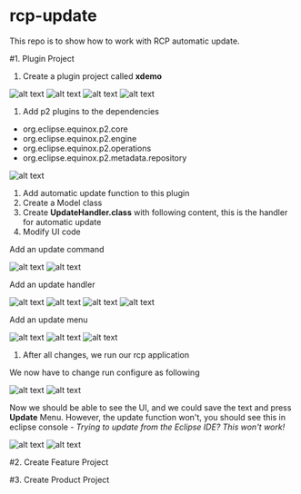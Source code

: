# rcp-update
This repo is to show how to work with RCP automatic update.

#1. Plugin Project
1. Create a plugin project called **xdemo**

![alt text](https://github.com/Sean-PAN2014/rcp-update/blob/master/pic/1.%20Plugin%20Project/panxinyang_1476763224965_34.png)
![alt text](https://github.com/Sean-PAN2014/rcp-update/blob/master/pic/1.%20Plugin%20Project/panxinyang_1476763249332_18.png)
![alt text](https://github.com/Sean-PAN2014/rcp-update/blob/master/pic/1.%20Plugin%20Project/panxinyang_1476763292688_88.png)
![alt text](https://github.com/Sean-PAN2014/rcp-update/blob/master/pic/1.%20Plugin%20Project/panxinyang_1476763305103_57.png)

1. Add p2 plugins to the dependencies
  - org.eclipse.equinox.p2.core
  - org.eclipse.equinox.p2.engine
  - org.eclipse.equinox.p2.operations
  - org.eclipse.equinox.p2.metadata.repository

![alt text](https://github.com/Sean-PAN2014/rcp-update/blob/master/pic/1.%20Plugin%20Project/panxinyang_1476764022214_10.png)

1. Add automatic update function to this plugin
  1. Create a Model class
  1. Create **UpdateHandler.class** with following content, this is the handler for automatic update
  1. Modify UI code

Add an update command

![alt text](https://github.com/Sean-PAN2014/rcp-update/blob/master/pic/1.%20Plugin%20Project/panxinyang_1476765113081_12.png)
![alt text](https://github.com/Sean-PAN2014/rcp-update/blob/master/pic/1.%20Plugin%20Project/panxinyang_1476765139744_30.png)

Add an update handler

![alt text](https://github.com/Sean-PAN2014/rcp-update/blob/master/pic/1.%20Plugin%20Project/panxinyang_1476765158120_17.png)
![alt text](https://github.com/Sean-PAN2014/rcp-update/blob/master/pic/1.%20Plugin%20Project/panxinyang_1476765196343_27.png)
![alt text](https://github.com/Sean-PAN2014/rcp-update/blob/master/pic/1.%20Plugin%20Project/panxinyang_1476765216168_99.png)
![alt text](https://github.com/Sean-PAN2014/rcp-update/blob/master/pic/1.%20Plugin%20Project/panxinyang_1476765250799_31.png)

Add an update menu

![alt text](https://github.com/Sean-PAN2014/rcp-update/blob/master/pic/1.%20Plugin%20Project/panxinyang_1476765278824_72.png)
![alt text](https://github.com/Sean-PAN2014/rcp-update/blob/master/pic/1.%20Plugin%20Project/panxinyang_1476765310711_25.png)
![alt text](https://github.com/Sean-PAN2014/rcp-update/blob/master/pic/1.%20Plugin%20Project/panxinyang_1476765324464_43.png)

1. After all changes, we run our rcp application

We now have to change run configure as following

![alt text](https://github.com/Sean-PAN2014/rcp-update/blob/master/pic/1.%20Plugin%20Project/panxinyang_1476765523543_41.png)
![alt text](https://github.com/Sean-PAN2014/rcp-update/blob/master/pic/1.%20Plugin%20Project/panxinyang_1476765539198_96.png)

Now we should be able to see the UI, and we could save the text and press **Update** Menu. However, the update function won't, you should see this in eclipse console - *Trying to update from the Eclipse IDE? This won't work!*

![alt text](https://github.com/Sean-PAN2014/rcp-update/blob/master/pic/1.%20Plugin%20Project/panxinyang_1476765563940_23.png)
![alt text](https://github.com/Sean-PAN2014/rcp-update/blob/master/pic/1.%20Plugin%20Project/panxinyang_1476765586020_16.png)

#2. Create Feature Project

#3. Create Product Project
